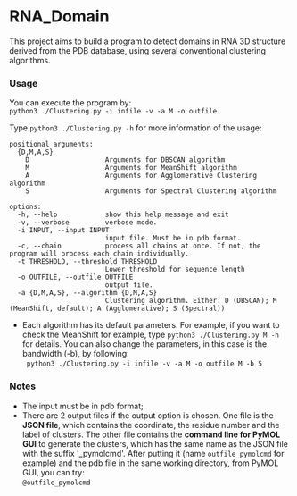 # RNA_Domain
This project aims to build a program to detect domains in RNA 3D structure derived from the PDB database, using several conventional clustering algorithms.

### Usage
You can execute the program by:<br>
```python3 ./Clustering.py -i infile -v -a M -o outfile  ```

Type ```python3 ./Clustering.py -h``` for more information of the usage:
```
positional arguments:
  {D,M,A,S}
    D                   Arguments for DBSCAN algorithm
    M                   Arguments for MeanShift algorithm
    A                   Arguments for Agglomerative Clustering algorithm
    S                   Arguments for Spectral Clustering algorithm

options:
  -h, --help            show this help message and exit
  -v, --verbose         verbose mode.
  -i INPUT, --input INPUT
                        input file. Must be in pdb format.
  -c, --chain           process all chains at once. If not, the program will process each chain individually.
  -t THRESHOLD, --threshold THRESHOLD
                        Lower threshold for sequence length
  -o OUTFILE, --outfile OUTFILE
                        output file.
  -a {D,M,A,S}, --algorithm {D,M,A,S}
                        Clustering algorithm. Either: D (DBSCAN); M (MeanShift, default); A (Agglomerative); S (Spectral))
```

- Each algorithm has its default parameters. For example, if you want to check the MeanShift for example, type ```python3 ./Clustering.py M -h ``` for details. You can also change the parameters, in this case is the bandwidth (-b), by following: <br>
``` python3 ./Clustering.py -i infile -v -a M -o outfile M -b 5```

### Notes
- The input must be in pdb format;
- There are 2 output files if the output option is chosen. One file is the **JSON file**, which contains the coordinate, the residue number and the label of clusters. The other file contains the **command line for PyMOL GUI** to generate the clusters, which has the same name as the JSON file with the suffix '_pymolcmd'. After putting it (name ```outfile_pymolcmd``` for example) and the pdb file in the same working directory, from PyMOL GUI, you can try: <br>
```@outfile_pymolcmd ```
